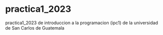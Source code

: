 # practica1_2023
practica1_2023 de introduccion a la programacion (ipc1) de la universidad de San Carlos de Guatemala
